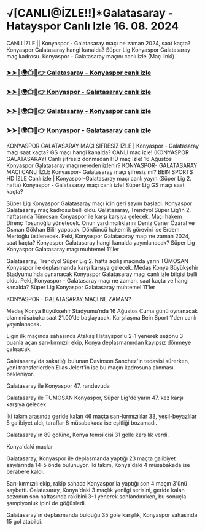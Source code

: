 #  √[CANLI@İZLE!!]*Galatasaray - Hatayspor Canlı Izle 16. 08. 2024

CANLI İZLE || Konyaspor - Galatasaray maçı ne zaman 2024, saat kaçta? Konyaspor Galatasaray hangi kanalda? Süper Lig Konyaspor Galatasaray maç kadrosu. Konyaspor - Galatasaray maçını canlı izle (Maç linki)

<h3><a href="https://cutt.ly/Oev9tVke">➤➤🔴🌍📺📱👉 Galatasaray - Konyaspor canlı izle</a></h3>

<h3><a href="https://cutt.ly/Oev9tVke">➤➤🔴🌍📺📱👉 Konyaspor - Galatasaray canlı izle</a></h3>

<h3><a href="https://cutt.ly/Oev9tVke">➤➤🔴🌍📺📱👉 Galatasaray - Konyaspor canlı izle</a></h3>

<h3><a href="https://cutt.ly/Oev9tVke">➤➤🔴🌍📺📱👉 Konyaspor - Galatasaray canlı izle</a></h3>

KONYASPOR GALATASARAY MAÇI ŞİFRESİZ İZLE | Konyaspor - Galatasaray maçı saat kaçta? GS maçı hangi kanalda?
CANLI maç izle! (KONYASPOR GALATASARAY) Canlı şifresiz donmadan HD maç izle! 16 Ağustos Konyaspor Galatasaray maçı nereden izlenir?
KONYASPOR- GALATASARAY MAÇI CANLI İZLE Konyaspor- Galatasaray maçı şifresiz mi? BEIN SPORTS HD İZLE
Canlı izle | Konyaspor-Galatasaray maçı canlı yayın (Süper Lig 2. hafta)
Konyaspor - Galatasaray maçı canlı izle! Süper Lig GS maçı saat kaçta?

Süper Lig Konyaspor Galatasaray maçı için geri sayım başladı. Konyaspor Galatasaray maç kadrosu belli oldu. Galatasaray, Trendyol Süper Lig’in 2. haftasında Tümosan Konyaspor ile karşı karşıya gelecek. Maçı hakem Direnç Tosunoğlu yönetecek. Onun yardımcılıklarını Deniz Caner Özaral ve Osman Gökhan Bilir yapacak. Dördüncü hakemlik görevini ise Erdem Mertoğlu üstlenecek. Peki, Konyaspor Galatasaray maçı ne zaman 2024, saat kaçta? Konyaspor Galatasaray hangi kanalda yayınlanacak? Süper Lig Konyaspor Galatasaray maçı muhtemel 11'ler

Galatasaray, Trendyol Süper Lig 2. hafta açılış maçında yarın TÜMOSAN Konyaspor ile deplasmanda karşı karşıya gelecek. Medaş Konya Büyükşehir Stadyumu’nda oynanacak Konyaspor Galatasaray maçı canlı izle bilgisi belli oldu. Peki, Konyaspor - Galatasaray maçı ne zaman, saat kaçta ve hangi kanalda? Süper Lig Konyaspor Galatasaray muhtemel 11'ler

KONYASPOR - GALATASARAY MAÇI NE ZAMAN?

Medaş Konya Büyükşehir Stadyumu’nda 16 Ağustos Cuma günü oynanacak olan müsabaka saat 21.00’de başlayacak. Karşılaşma Bein Sport 1'den canlı yayınlanacak.

Ligin ilk maçında sahasında Atakaş Hatayspor'u 2-1 yenerek sezonu 3 puanla açan sarı-kırmızılı ekip, Konya deplasmanından kayıpsız dönmeye çalışacak.

Galatasaray'da sakatlığı bulunan Davinson Sanchez'in tedavisi sürerken, yeni transferlerden Elias Jelert'in ise bu maçın kadrosuna alınması bekleniyor.

Galatasaray ile Konyaspor 47. randevuda

Galatasaray ile TÜMOSAN Konyaspor, Süper Lig'de yarın 47. kez karşı karşıya gelecek.

İki takım arasında geride kalan 46 maçta sarı-kırmızılılar 33, yeşil-beyazlılar 5 galibiyet aldı, taraflar 8 müsabakada ise eşitliği bozamadı.

Galatasaray'ın 89 golüne, Konya temsilcisi 31 golle karşılık verdi.

Konya'daki maçlar

Galatasaray, Konyaspor ile deplasmanda yaptığı 23 maçta galibiyet sayılarında 14-5 önde bulunuyor. İki takım, Konya'daki 4 müsabakada ise berabere kaldı.

Sarı-kırmızılı ekip, rakip sahada Konyaspor'la yaptığı son 4 maçın 3'ünü kaybetti. Galatasaray, Konya'daki 3 maçlık yenilgi serisini, geride kalan sezonun son haftasında rakibini 3-1 yenerek sonlandırırken, bu sonuçla şampiyonluk ipini de göğüsledi.

Galatasaray'ın deplasmanda bulduğu 35 gole karşılık, Konyaspor sahasında 15 gol atabildi.
